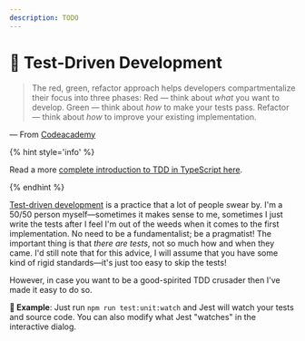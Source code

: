 ```yaml
---
description: TODO
---
```


# 🥼 Test-Driven Development

> The red, green, refactor approach helps developers compartmentalize their focus into three phases:
> Red — think about _what_ you want to develop.
> Green — think about _how_ to make your tests pass.
> Refactor — think about _how_ to improve your existing implementation.

— From [Codeacademy](https://www.codecademy.com/article/tdd-red-green-refactor)

{% hint style='info' %}

Read a more [complete introduction to TDD in TypeScript here](https://khalilstemmler.com/articles/test-driven-development/introduction-to-tdd/).

{% endhint %}

[Test-driven development](https://testdriven.io/test-driven-development/) is a practice that a lot of people swear by. I'm a 50/50 person myself—sometimes it makes sense to me, sometimes I just write the tests after I feel I'm out of the weeds when it comes to the first implementation. No need to be a fundamentalist; be a pragmatist! The important thing is that _there are tests_, not so much how and when they came. I'd still note that for this advice, I will assume that you have some kind of rigid standards—it's just too easy to skip the tests!

However, in case you want to be a good-spirited TDD crusader then I've made it easy to do so.

**🎯 Example**: Just run `npm run test:unit:watch` and Jest will watch your tests and source code. You can also modify what Jest "watches" in the interactive dialog.
